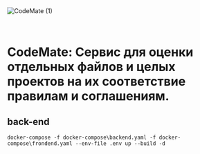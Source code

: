 &nbsp;

![CodeMate (1)](https://github.com/user-attachments/assets/538afd93-3de4-443c-ad16-33a1fb6db8a2)

&nbsp;

# CodeMate: Сервис для оценки отдельных файлов и целых проектов на их соответствие правилам и соглашениям.

## back-end

```shell
docker-compose -f docker-compose\backend.yaml -f docker-compose\frondend.yaml --env-file .env up --build -d
```
